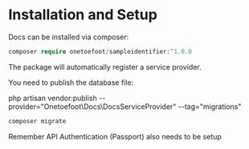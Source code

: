 # Installation and Setup

Docs can be installed via composer:

```php
composer require onetoefoot/sampleidentifier:^1.0.0
```

The package will automatically register a service provider.

You need to publish the database file:

php artisan vendor:publish --provider="Onetoefoot\Docs\DocsServiceProvider" --tag="migrations"

```php
composer migrate
```

Remember API Authentication (Passport) also needs to be setup